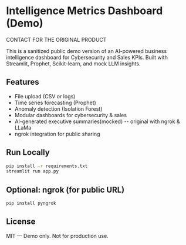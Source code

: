 # Intelligence Metrics Dashboard (Demo)
CONTACT FOR THE ORIGINAL PRODUCT

This is a sanitized public demo version of an AI-powered business intelligence dashboard for Cybersecurity and Sales KPIs. Built with Streamlit, Prophet, Scikit-learn, and mock LLM insights.

## Features
- File upload (CSV or logs)
- Time series forecasting (Prophet)
- Anomaly detection (Isolation Forest)
- Modular dashboards for cybersecurity & sales
- AI-generated executive summaries(mocked) -- original with ngrok & LLaMa
- ngrok integration for public sharing

## Run Locally
```bash
pip install -r requirements.txt
streamlit run app.py
```

## Optional: ngrok (for public URL)
```bash
pip install pyngrok
```

## License
MIT — Demo only. Not for production use.
